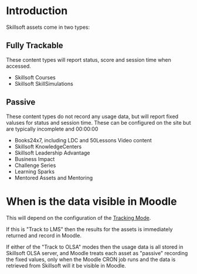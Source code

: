 
# Introduction #
Skillsoft assets come in two types:

## Fully Trackable ##
These content types will report status, score and session time when accessed.

  * Skillsoft Courses
  * Skillsoft SkillSimulations

## Passive ##
These content types do not record any usage data, but will report fixed valuses for status and session time. These can be configured on the site but are typically incomplete and 00:00:00

  * Books24x7, including LDC and 50Lessons Video content
  * Skillsoft KnowledgeCenters
  * Skillsoft Leadership Advantage
  * Business Impact
  * Challenge Series
  * Learning Sparks
  * Mentored Assets and Mentoring

# When is the data visible in Moodle #
This will depend on the configuration of the [Tracking Mode](configuration#Skillsoft_Tracking_Mode.md).

If this is "Track to LMS" then the results for the assets is immediately returned and record in Moodle.

If either of the "Track to OLSA" modes then the usage data is all stored in Skillsoft OLSA server, and Moodle treats each asset as "passive" recording the fixed values, only when the Moodle CRON job runs and the data is retrieved from Skillsoft will it be visible in Moodle.